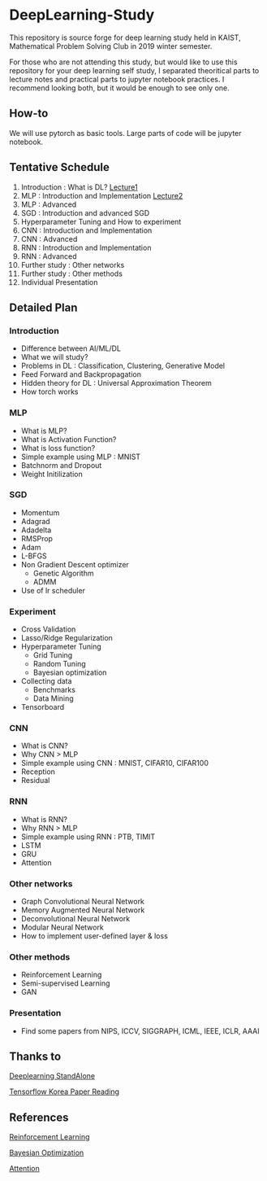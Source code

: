 # DeepLearning-Study
This repository is source forge for deep learning study held in KAIST, Mathematical Problem Solving Club in 2019 winter semester.

For those who are not attending this study, but would like to use this repository for your deep learning self study, I separated theoritical parts to lecture notes and practical parts to jupyter notebook practices. I recommend looking both, but it would be enough to see only one. 

## How-to
We will use pytorch as basic tools. Large parts of code will be jupyter notebook. 

## Tentative Schedule
1. Introduction : What is DL? [Lecture1](https://github.com/mekty2012/DeepLearning-Study/blob/master/LectureA1/LectureA1.pdf)
2. MLP : Introduction and Implementation [Lecture2](https://github.com/mekty2012/DeepLearning-Study/blob/master/LectureA2/LectureA2.pdf)
3. MLP : Advanced
4. SGD : Introduction and advanced SGD
5. Hyperparameter Tuning and How to experiment
6. CNN : Introduction and Implementation
7. CNN : Advanced
8. RNN : Introduction and Implementation
9. RNN : Advanced
10. Further study : Other networks
11. Further study : Other methods
12. Individual Presentation

## Detailed Plan

### Introduction
- Difference between AI/ML/DL
- What we will study?
- Problems in DL : Classification, Clustering, Generative Model
- Feed Forward and Backpropagation
- Hidden theory for DL : Universal Approximation Theorem
- How torch works

### MLP
- What is MLP?
- What is Activation Function?
- What is loss function?
- Simple example using MLP : MNIST
- Batchnorm and Dropout
- Weight Initilization

### SGD
- Momentum
- Adagrad
- Adadelta
- RMSProp
- Adam
- L-BFGS
- Non Gradient Descent optimizer
  - Genetic Algorithm
  - ADMM
- Use of lr scheduler

### Experiment
- Cross Validation
- Lasso/Ridge Regularization
- Hyperparameter Tuning
  - Grid Tuning
  - Random Tuning
  - Bayesian optimization
- Collecting data
  - Benchmarks
  - Data Mining
- Tensorboard

### CNN
- What is CNN?
- Why CNN > MLP
- Simple example using CNN : MNIST, CIFAR10, CIFAR100
- Reception
- Residual

### RNN
- What is RNN?
- Why RNN > MLP
- Simple example using RNN : PTB, TIMIT
- LSTM
- GRU
- Attention

### Other networks
- Graph Convolutional Neural Network
- Memory Augmented Neural Network
- Deconvolutional Neural Network
- Modular Neural Network
- How to implement user-defined layer & loss

### Other methods
- Reinforcement Learning
- Semi-supervised Learning
- GAN

### Presentation
- Find some papers from NIPS, ICCV, SIGGRAPH, ICML, IEEE, ICLR, AAAI

## Thanks to
[Deeplearning StandAlone](https://github.com/heartcored98/Standalone-DeepLearning)

[Tensorflow Korea Paper Reading](https://www.youtube.com/playlist?list=PL0oFI08O71gKjGhaWctTPvvM7_cVzsAtK)
## References
[Reinforcement Learning](https://pytorch.org/tutorials/intermediate/reinforcement_q_learning.html)

[Bayesian Optimization](http://research.sualab.com/introduction/practice/2019/02/19/bayesian-optimization-overview-1.html)

[Attention](https://arxiv.org/abs/1706.03762)
